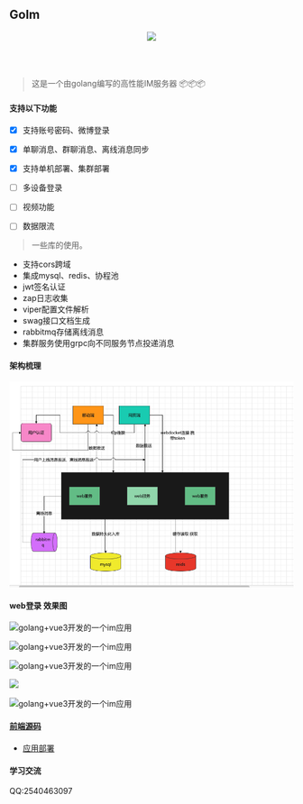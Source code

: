 ## GoIm


<p align="center">
<img src="https://img.shields.io/badge/license-MIT-green" />
</p>
<br/>
<br/>

> 这是一个由golang编写的高性能IM服务器 📦📦📦

#### 支持以下功能

   - [x] 支持账号密码、微博登录
   - [x] 单聊消息、群聊消息、离线消息同步
   - [x] 支持单机部署、集群部署
   - [ ] 多设备登录
   - [ ] 视频功能
   - [ ] 数据限流

   
> 一些库的使用。

 * 支持cors跨域
 * 集成mysql、redis、协程池
 * jwt签名认证
 * zap日志收集
 * viper配置文件解析
 * swag接口文档生成
 * rabbitmq存储离线消息
 * 集群服务使用grpc向不同服务节点投递消息
 

   
  
#### 架构梳理
![](docs/WechatIMG533.png)


#### web登录 效果图
![golang+vue3开发的一个im应用](https://cdn.learnku.com/uploads/images/202108/14/32593/aajXTvR3GF.png!large)

![golang+vue3开发的一个im应用](https://cdn.learnku.com/uploads/images/202108/14/32593/2tVT1ndyTS.png!large)

![golang+vue3开发的一个im应用](https://cdn.learnku.com/uploads/images/202108/14/32593/3Gg8G6wca9.png!large)

 ![](https://cdn.learnku.com/uploads/images/202108/14/32593/XnIO6j3QEr.jpg!large)
 
![golang+vue3开发的一个im应用](https://cdn.learnku.com/uploads/images/202108/14/32593/8p1uALKM18.png!large)

#### [前端源码](https://github.com/pl1998/web-im-app)



#### 
  * [应用部署](/docs/1.部署文档.md)

#### 学习交流

QQ:2540463097